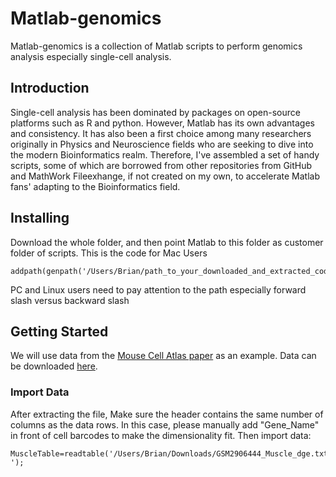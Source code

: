 # Matlab-genomics
Matlab-genomics is a collection of Matlab scripts to perform genomics analysis especially single-cell analysis.
## Introduction
Single-cell analysis has been dominated by packages on open-source platforms such as R and python. However, Matlab has its own advantages and consistency. It has also been a first choice among many researchers originally in Physics and Neuroscience fields who are seeking to dive into the modern Bioinformatics realm.
Therefore, I've assembled a set of handy scripts, some of which are borrowed from other repositories from GitHub and MathWork Fileexhange, if not created on my own, to accelerate Matlab fans' adapting to the Bioinformatics field.

## Installing
Download the whole folder, and then point Matlab to this folder as customer folder of scripts. This is the code for Mac Users

```
addpath(genpath('/Users/Brian/path_to_your_downloaded_and_extracted_codes')); 
```
PC and Linux users need to pay attention to the path especially forward slash versus backward slash

## Getting Started
We will use data from the [Mouse Cell Atlas paper](https://www.cell.com/cell/abstract/S0092-8674(18)30116-8) as an example. Data can be downloaded [here](https://www.ncbi.nlm.nih.gov/geo/query/acc.cgi?acc=GSM2906444).

### Import Data
After extracting the file, Make sure the header contains the same number of columns as the data rows. In this case, please manually add "Gene_Name" in front of cell barcodes to make the dimensionality fit.
Then import data:
```
MuscleTable=readtable('/Users/Brian/Downloads/GSM2906444_Muscle_dge.txt','ReadVariableNames',true,'Delimiter',' '); 

```

